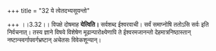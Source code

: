 +++
title = "32 ये त्वेतदभ्यसूयन्तो"

+++
।।3.32।। विपक्षे दोषमाह **येत्विति।** सर्वशब्द ईश्वरवाची। सर्वं समाप्नोषि
ततोऽसि सर्वः इति निर्वचनात्। तस्य ज्ञाने विषये विशेषेण
मूढान्पारोक्ष्येणापि ते ईश्वरमजानन्तो देहमात्रनिष्ठास्तान्
नष्टान्स्वर्गापवर्गभ्रष्टान् अचेतसः विवेकशून्यान्।
